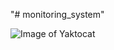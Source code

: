 "# monitoring_system" 

![Image of Yaktocat](https://github.com/michelmotta/monitoring_system/blob/master/deployment_diagram.png)